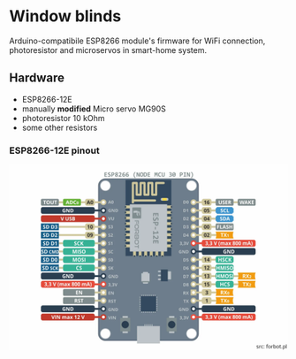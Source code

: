 # Window blinds
Arduino-compatibile ESP8266 module's firmware for WiFi connection, photoresistor and microservos in smart-home system.

## Hardware
* ESP8266-12E
* manually **modified** Micro servo MG90S
* photoresistor 10 kOhm
* some other resistors

### ESP8266-12E pinout
![pinout.png](docs/pinout.png) 
